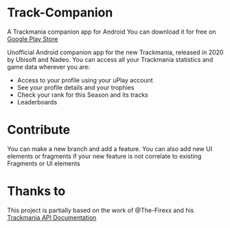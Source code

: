 # Track-Companion
A Trackmania companion app for Android
You can download it for free on [Google Play Store](https://play.google.com/store/apps/details?id=com.marco97pa.trackmania)

Unofficial Android companion app for the new Trackmania, released in 2020 by Ubisoft and Nadeo.
You can access all your Trackmania statistics and game data wherever you are:
- Access to your profile using your uPlay account
- See your profile details and your trophies
- Check your rank for this Season and its tracks
- Leaderboards

# Contribute
You can make a new branch and add a feature. You can also add new UI elements or fragments if your new feature is not correlate to existing Fragments or UI elements 

# Thanks to
This project is partially based on the work of @The-Firexx and his [Trackmania API Documentation](https://github.com/The-Firexx/trackmania2020apidocumentation)
